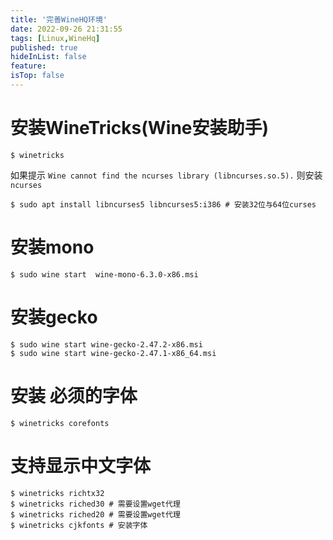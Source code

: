 ```yaml
---
title: '完善WineHQ环境'
date: 2022-09-26 21:31:55
tags: [Linux,WineHq]
published: true
hideInList: false
feature: 
isTop: false
---
```

# 安装WineTricks(Wine安装助手)

```shell
$ winetricks
```

如果提示 `Wine cannot find the ncurses library (libncurses.so.5).` 则安装`ncurses`

```shell
$ sudo apt install libncurses5 libncurses5:i386 # 安装32位与64位curses
```

# 安装mono
```shell
$ sudo wine start  wine-mono-6.3.0-x86.msi
```
# 安装gecko
```shell
$ sudo wine start wine-gecko-2.47.2-x86.msi
$ sudo wine start wine-gecko-2.47.1-x86_64.msi
```

# 安装 必须的字体

```shell
$ winetricks corefonts
```

# 支持显示中文字体

```shell
$ winetricks richtx32
$ winetricks riched30 # 需要设置wget代理
$ winetricks riched20 # 需要设置wget代理
$ winetricks cjkfonts # 安装字体
```